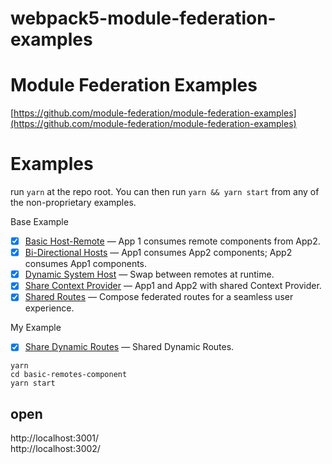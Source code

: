 # webpack5-module-federation-examples
# Module Federation Examples
[https://github.com/module-federation/module-federation-examples](https://github.com/module-federation/module-federation-examples)



# Examples
run `yarn` at the repo root. 
You can then run `yarn && yarn start` from any of the non-proprietary examples.

Base Example
- [x] [Basic Host-Remote](./basic-host-remote/README.md) &mdash; App 1 consumes remote components from App2.
- [x] [Bi-Directional Hosts](./bi-directional/README.md) &mdash; App1 consumes App2 components; App2 consumes App1 components.
- [x] [Dynamic System Host](./dynamic-system-host/README.md) &mdash; Swap between remotes at runtime.
- [x] [Share Context Provider](./shared-context/README.md) &mdash; App1 and App2 with shared Context Provider.
- [x] [Shared Routes](./shared-routes2) &mdash; Compose federated routes for a seamless user experience.

My Example
- [x] [Share Dynamic Routes](./shared-dynamic-routes/README.md) &mdash; Shared Dynamic Routes.


```
yarn 
cd basic-remotes-component
yarn start
```
## open  
http://localhost:3001/  
http://localhost:3002/   
